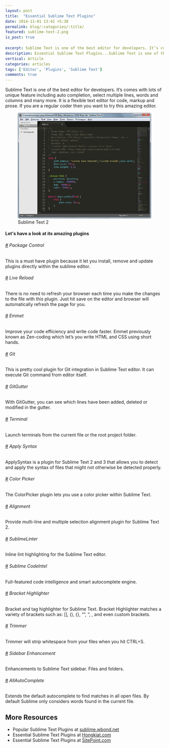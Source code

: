```yaml
---
layout: post
title:  "Essential Sublime Text Plugins"
date: 2014-11-01 13:42 +5:30
permalink: blog/:categories/:title/
featured: sublime-text-2.png
is_post: true

excerpt: Sublime Text is one of the best editor for developers. It’s comes with lots of unique feature
description: Essential Sublime Text Plugins...Sublime Text is one of the best editor for developers. It’s comes with lots of unique feature including auto completion,...
vertical: Article
categories: articles
tags: ['Editor', 'Plugins', 'Sublime Text']
comments: true
---
```


<p>Sublime Text is one of the best editor for developers. It’s comes with lots of unique feature including auto completion, select multiple lines, words and columns and many more. It is a flexible text editor for code, markup and prose. If you are a regular coder then you want to try this amazing editor.</p><!--more-->

<figure>
	<img src="/blog/uploads/2014/11/sublime-text-2.png" alt="Sublime Text 2" />
	<figcaption>Sublime Text 2</figcaption>
</figure>

<h4>Let's have a look at its amazing plugins</h4>

<h6><a href="https://sublime.wbond.net/packages/Package Control" target="_blank">#</a> Package Control</h6>

<p>This is a must have plugin because it let you install, remove and update plugins directly within the sublime editor.</p>

<h6><a href="https://sublime.wbond.net/packages/LiveReload" target="_blank">#</a> Live Reload</h6>

<p>There is no need to refresh your browser each time you make the changes to the file with this plugin. Just hit save on the editor and browser will automatically refresh the page for you.</p>

<h6><a href="https://sublime.wbond.net/packages/Emmet" target="_blank">#</a> Emmet</h6>

<p>Improve your code efficiency and write code faster. Emmet previously known as Zen-coding which let’s you write HTML and CSS using short hands.</p>

<h6><a href="https://sublime.wbond.net/packages/Git" target="_blank">#</a> Git</h6>

<p>This is pretty cool plugin for Git integration in Sublime Text editor. It can execute Git command from editor itself.</p>

<h6><a href="https://sublime.wbond.net/packages/GitGutter" target="_blank">#</a> GitGutter</h6>

<p>With GitGutter, you can see which lines have been added, deleted or modified in the gutter.</p>

<h6><a href="https://sublime.wbond.net/packages/Terminal" target="_blank">#</a> Terminal</h6>

<p>Launch terminals from the current file or the root project folder.</p>

<h6><a href="https://sublime.wbond.net/packages/ApplySyntax" target="_blank">#</a> Apply Syntax</h6>

<p>ApplySyntax is a plugin for Sublime Text 2 and 3 that allows you to detect and apply the syntax of files that might not otherwise be detected properly. </p>

<h6><a href="https://sublime.wbond.net/packages/ColorPicker" target="_blank">#</a> Color Picker</h6>

<p>The ColorPicker plugin lets you use a color picker within Sublime Text.</p>

<h6><a href="https://sublime.wbond.net/packages/Alignment" target="_blank">#</a> Alignment</h6>

<p>Provide multi-line and multiple selection alignment plugin for Sublime Text 2.</p>

<h6><a href="https://sublime.wbond.net/packages/SublimeLinter" target="_blank">#</a> SublimeLinter</h6>

<p>Inline lint highlighting for the Sublime Text editor.</p>

<h6><a href="https://sublime.wbond.net/packages/SublimeCodeIntel" target="_blank">#</a> Sublime CodeIntel</h6>

<p>Full-featured code intelligence and smart autocomplete engine.</p>

<h6><a href="https://sublime.wbond.net/packages/BracketHighlighter" target="_blank">#</a> Bracket Highlighter</h6>

<p>Bracket and tag highlighter for Sublime Text. Bracket Highlighter matches a variety of brackets such as: [], (), {}, “”, ”, , and even custom brackets.</p>

<h6><a href="https://sublime.wbond.net/packages/Trimmer" target="_blank">#</a> Trimmer</h6>

<p>Trimmer will strip whitespace from your files when you hit CTRL+S.</p>

<h6><a href="https://sublime.wbond.net/packages/SideBarEnhancements" target="_blank">#</a> Sidebar Enhancement</h6>

<p>Enhancements to Sublime Text sidebar. Files and folders.</p>

<h6><a href="https://github.com/alienhard/SublimeAllAutocomplete" target="_blank">#</a> AllAutoComplete</h6>

<p>Extends the default autocomplete to find matches in all open files. By default Sublime only considers words found in the current file.</p>

<h2>More Resources</h2>

<ul>
	<li>Popular Sublime Text Plugins at <a href="https://sublime.wbond.net/browse/popular" target="_blank">sublime.wbond.net</a></li>
	<li>Essential Sublime Text Plugins at <a href="http://www.hongkiat.com/blog/sublime-text-plugins/" target="_blank">Hongkiat.com</a></li>
	<li>Essential Sublime Text Plugins at <a href="http://www.sitepoint.com/10-essential-sublime-text-plugins-full-stack-developer/" target="_blank">SitePoint.com</a></li>
</ul>